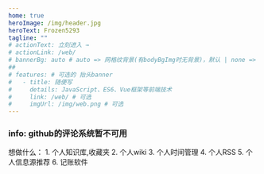 ```yaml
---
home: true
heroImage: /img/header.jpg
heroText: Frozen5293
tagline: ""
# actionText: 立刻进入 →
# actionLink: /web/
# bannerBg: auto # auto => 网格纹背景(有bodyBgImg时无背景)，默认 | none => 无 | '大图地址' | background: 自定义背景样式       提示：如发现文本颜色不适应你的背景时可以到palette.styl修改$bannerTextColor变量
## 
# features: # 可选的 抬头banner
#   - title: 随便写
#     details: JavaScript、ES6、Vue框架等前端技术
#     link: /web/ # 可选
#     imgUrl: /img/web.png # 可选
---
```


### info: github的评论系统暂不可用

想做什么：
	1. 个人知识库,收藏夹
	2. 个人wiki
	3. 个人时间管理
	4. 个人RSS
	5. 个人信息源推荐
	6. 记账软件

